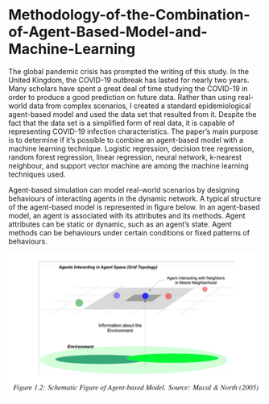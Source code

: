 # Methodology-of-the-Combination-of-Agent-Based-Model-and-Machine-Learning
The global pandemic crisis has prompted the writing of this study. In the United Kingdom, the COVID-19 outbreak has lasted for nearly two years. Many scholars have spent a great deal of time studying the COVID-19 in order to produce a good prediction on future data. Rather than using real-world data from complex scenarios, I created a standard epidemiological agent-based model and used the data set that resulted from it. Despite the fact that the data set is a simplified form of real data, it is capable of representing COVID-19 infection characteristics. The paper’s main purpose is to determine if it’s possible to combine an agent-based model with a machine learning technique. Logistic regression, decision tree regression, random forest regression, linear regression, neural network, k-nearest neighbour, and support vector machine are among the machine learning techniques used.

Agent-based simulation can model real-world scenarios by designing behaviours of interacting agents in the dynamic network. A typical structure of the agent-based model is represented in figure below. In an agent-based model, an agent is associated with its attributes and its methods. Agent attributes can be static or dynamic, such as an agent’s state. Agent methods can be behaviours under certain conditions or fixed patterns of behaviours.

<img src='https://github.com/Shiwen95/Methodology-of-the-Combination-of-Agent-Based-Model-and-Machine-Learning/blob/main/Schematic%20Figure%20of%20ABM.png'>
